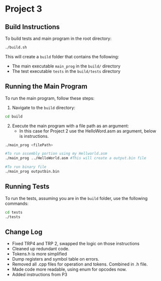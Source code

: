 # Project 3

## Build Instructions

To build tests and main program in the root directory:

```bash
./build.sh
```
This will create a `build` folder that contains the following:

- The main executable `main_prog` in the `build/` directory
- The test executable `tests` in the `build/tests` directory

## Running the Main Program

To run the main program, follow these steps:

1. Navigate to the `build` directory:

```bash
cd build
```
2. Execute the main program with a file path as an argument:
    - In this case for Project 2 use the HelloWord.asm as argument, below is instructions.

```bash
./main_prog <filePath>

#To run assembly portion using my Hellworld.asm
./main_prog ../HelloWorld.asm #This will create a output.bin file

#To run binary file
./main_prog outputbin.bin
```

## Running Tests

To run the tests, assuming you are in the `build` folder, use the following commands:

```bash
cd tests
./tests
```

## Change Log
- Fixed TRP4 and TRP 2, swapped the logic on those instructions
- Cleaned up redundant code. 
- Tokens.h is more simplified 
- Dump registers and symbol table on errors. 
- Removed all .cpp files for operation and tokens. Combined in .h file.
- Made code more readable, using enum for opcodes now. 
- Added instructions from P3